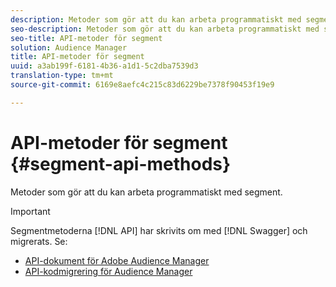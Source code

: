 ```yaml
---
description: Metoder som gör att du kan arbeta programmatiskt med segment.
seo-description: Metoder som gör att du kan arbeta programmatiskt med segment.
seo-title: API-metoder för segment
solution: Audience Manager
title: API-metoder för segment
uuid: a3ab199f-6181-4b36-a1d1-5c2dba7539d3
translation-type: tm+mt
source-git-commit: 6169e8aefc4c215c83d6229be7378f90453f19e9

---
```



# API-metoder för segment {#segment-api-methods}

Metoder som gör att du kan arbeta programmatiskt med segment.

>[!IMPORTANT]
>
>Segmentmetoderna [!DNL API] har skrivits om med [!DNL Swagger] och migrerats. Se:
>
>* [API-dokument för Adobe Audience Manager](https://bank.demdex.com/portal/swagger/index.html)
>* [API-kodmigrering för Audience Manager](../../api/api-swagger-migration.md)